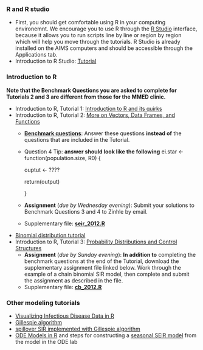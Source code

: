 
<div markdown="1">

### R and R studio

- First, you should get comfortable using R in your computing environemnt. We encourage you to use R through the [R Studio](http://rstudio.org) interface, because it allows you to run scripts line by line or region by region which will help you move through the tutorials. R Studio is already installed on the AIMS computers and should be accessible through the Applications tab.
- Introduction to R Studio: [Tutorial](https://raw.githubusercontent.com/ICI3D/RTutorials/master/introRstudio.R)

### Introduction to R

**Note that the Benchmark Questions you are asked to complete for Tutorials 2 and 3 are different from those for the MMED clinic.**

- Introduction to R, Tutorial 1: [Introduction to R and its quirks](https://raw.githubusercontent.com/ICI3D/RTutorials/master/ICI3D_RTutorial_1.R)
- Introduction to R, Tutorial 2: [More on Vectors, Data Frames, and Functions](https://raw.githubusercontent.com/ICI3D/RTutorials/master/ICI3D_RTutorial_2.R)
    - [ **Benchmark questions**]({{page.repo}}/blob/master/assignments/tutorials/Tutorial2_questions.pdf?raw=true): Answer these questions **instead of** the questions that are included in the Tutorial.
	- Question 4 Tip: **answer should look like the following**
	  ei.star <- function(population.size, R0) {

	  ouptut <- ????

	  return(output)

	  }
    - **Assignment** (*due by Wednesday evening*): Submit your solutions to Benchmark Questions 3 and 4 to Zinhle by email.
    - Supplementary file: **[seir\_2012.R]({{page.repo}}/blob/master/assignments/tutorials/seir_2012.R?raw=true)**
- [Binomial distribution tutorial](https://raw.githubusercontent.com/ICI3D/RTutorials/master/binomialDistribution.R)
- Introduction to R, Tutorial 3: [Probability Distributions and Control Structures](https://raw.githubusercontent.com/ICI3D/RTutorials/master/ICI3D_RTutorial_3.R)
    - **Assignment** (*due by Sunday evening*): **In addition to** completing the benchmark questions at the end of the Tutorial, download the supplementary assignment file linked below. Work through the example of a chain binomial SIR model, then complete and submit the assignment as described in the file.
    - Supplementary file: **[cb\_2012.R]({{page.repo}}/blob/master/assignments/tutorials/cb_2012.R?raw=true)**

### Other modeling tutorials

- [Visualizing Infectious Disease Data in R](https://raw.githubusercontent.com/ICI3D/RTutorials/master/visualizeData.R)
- [Gillespie algorithm](././tutorials/gillespie)
- [spillover SIR implemented with Gillespie algorithm](https://raw.githubusercontent.com/ICI3D/RTutorials/master/ICI3D_spillover_introductions.R)
- [ODE Models in R](https://raw.githubusercontent.com/ICI3D/RTutorials/master/ICI3D_Lab1_ODEmodels.R) and steps for constructing a [seasonal SEIR model](https://raw.githubusercontent.com/ICI3D/RTutorials/master/seir.w.seasonal.R) from the model in the ODE lab

</div>
